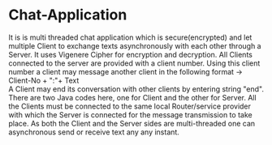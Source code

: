 # Chat-Application
It is is multi threaded chat application which is secure(encrypted) and let multiple Client to exchange texts asynchronously with each other through a Server.
It uses Vigenere Cipher for encryption and decryption.
All Clients connected to the server are provided with a client number.
Using this client number a client may message another client in the following format  ->  Client-No + ":"+ Text  
A Client may end its conversation with other clients by entering string "end".
There are two Java codes here, one for Client and the other for Server.
All the Clients must be connected to the same local Router/service provider with which the Server is connected for the message transmission to take place.
As both the Client and the Server sides are multi-threaded one can asynchronous send or receive text any any instant.
